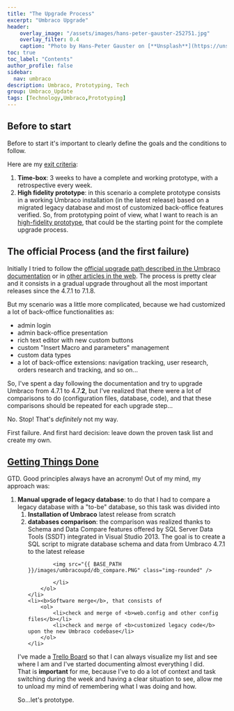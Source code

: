 ```yaml
---
title: "The Upgrade Process"
excerpt: "Umbraco Upgrade"
header:
    overlay_image: "/assets/images/hans-peter-gauster-252751.jpg"
    overlay_filter: 0.4
    caption: "Photo by Hans-Peter Gauster on [**Unsplash**](https://unsplash.com/photos/3y1zF4hIPCg)"
toc: true
toc_label: "Contents"
author_profile: false
sidebar:
  nav: umbraco
description: Umbraco, Prototyping, Tech
group: Umbraco_Update
tags: [Technology,Umbraco,Prototyping]
---
```


## Before to start

Before to start it's important to clearly define the goals and the conditions to follow.

Here are my <a href="http://en.wikipedia.org/wiki/Exit-criteria" target="_blank">exit criteria</a>:

1. **Time-box**: 3 weeks to have a complete and working prototype, with a retrospective every week. 
2. **High fidelity prototype**: in this scenario a complete prototype consists in a working Umbraco installation (in the latest release) based on a migrated legacy database and most of customized back-office features verified. So, from prototyping point of view, what I want to reach is an <a href="http://www.svpg.com/high-fidelity-prototypes/" target="_blank">high-fidelity prototype</a>, that could be the starting point for the complete upgrade process.
<span id="off-proc"></span>



## The official Process (and the first failure)

Initially I tried to follow the <a href="http://our.umbraco.org/documentation/Installation/Upgrading/version-specific" target="_blank">official upgrade path described in the Umbraco documentation</a> or in <a href="http://www.blix.co/blog/2014/6/5/follow-the-path-upgrading-umbraco-from-v4-to-v7.aspx" target="_blank">other articles in the web</a>. The process is pretty clear and it consists in a gradual upgrade throughout all the most important releases since the 4.7.1 to 7.1.8. 

But my scenario was a little more complicated, because we had customized a lot of back-office functionalities as:

- admin login
- admin back-office presentation
- rich text editor with new custom buttons
- custom "Insert Macro and parameters" management
- custom data types
- a lot of back-office extensions: navigation tracking, user research, orders research and tracking, and so on...

So, I've spent a day following the documentation and try to upgrade Umbraco from 4.7.1 to 4.7.**2**, but I've realized that there were a lot of comparisons to do (configuration files, database, code), and that these comparisons should be repeated for each upgrade step...

No. Stop! That's _definitely_ not my way.

First failure. And first hard decision: leave down the proven task list and create my own.

## <a href="http://gettingthingsdone.com/" target="_blank">Getting Things Done</a> 

GTD. Good principles always have an acronym!
Out of my mind, my approach was:
<ol>
	<li><b>Manual upgrade of legacy database</b>: to do that I had to compare a legacy database with a "to-be" database, so this task was divided into
		<ol>
			<li><b>Installation of Umbraco</b> latest release from scratch</li>
			<li><b>databases comparison</b>: the comparison was realized thanks to Schema and Data Compare features offered by SQL Server Data Tools (SSDT) integrated in Visual Studio 2013. The goal is to create a SQL script to migrate database schema and data from Umbraco 4.7.1 to the latest release<br/>
						
			<img src="{{ BASE_PATH }}/images/umbracoupd/db_compare.PNG" class="img-rounded" />
			
			</li>
		</ol>
	</li>
	<li><b>Software merge</b>, that consists of
		<ol>
			<li>check and merge of <b>web.config and other config files</b></li>
			<li>check and merge of <b>customized legacy code</b> upon the new Umbraco codebase</li>
		</ol>
	</li>
</ol>

I've made a <a href="https://trello.com/" target="_blank">Trello Board</a> so that I can always visualize my list and see where I am and I've started documenting almost everything I did. <br/>
That is **important** for me, because I’ve to do a lot of context and task switching during the week and having a clear situation to see, allow me to unload my mind of remembering what I was doing and how.

So...let's prototype.


